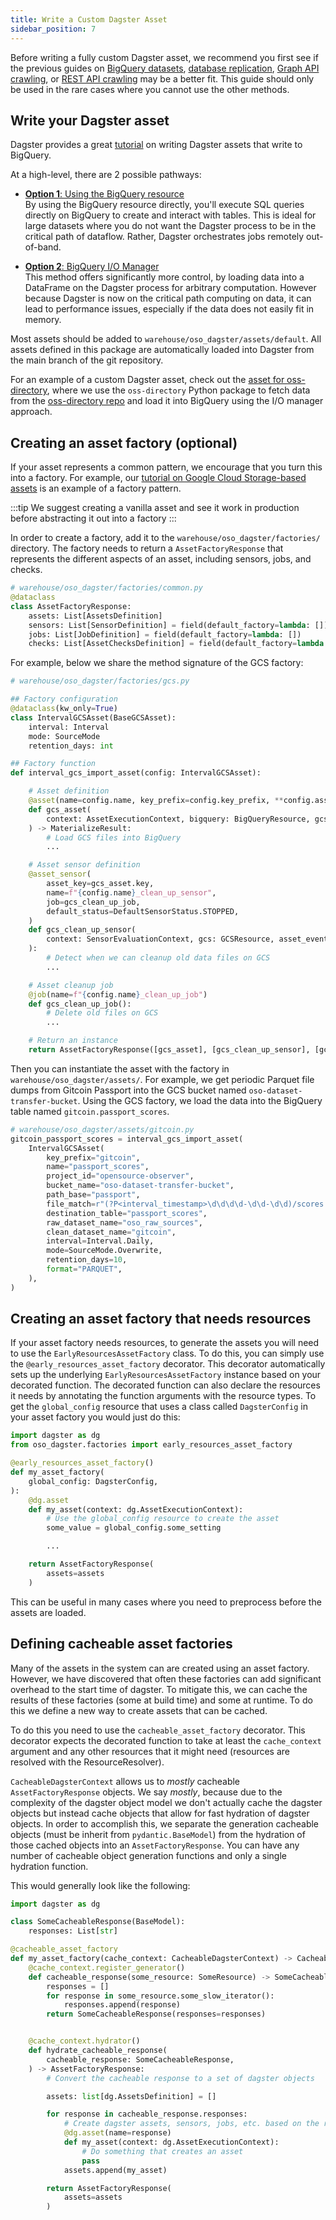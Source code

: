 ```yaml
---
title: Write a Custom Dagster Asset
sidebar_position: 7
---
```


Before writing a fully custom Dagster asset,
we recommend you first see if the previous guides on
[BigQuery datasets](./bigquery.md),
[database replication](./database.md),
[Graph API crawling](./graphql-api.md),
or [REST API crawling](./rest-api.md)
may be a better fit.
This guide should only be used in the rare cases where you cannot
use the other methods.

## Write your Dagster asset

Dagster provides a great
[tutorial](https://docs.dagster.io/integrations/bigquery/using-bigquery-with-dagster)
on writing Dagster assets that write to BigQuery.

At a high-level, there are 2 possible pathways:

- [**Option 1**: Using the BigQuery resource](https://docs.dagster.io/integrations/bigquery/using-bigquery-with-dagster#option-1-using-the-bigquery-resource)  
  By using the BigQuery resource directly, you'll execute SQL queries directly on BigQuery
  to create and interact with tables. This is ideal for large datasets where you do not
  want the Dagster process to be in the critical path of dataflow.
  Rather, Dagster orchestrates jobs remotely out-of-band.

- [**Option 2**: BigQuery I/O Manager](https://docs.dagster.io/integrations/bigquery/using-bigquery-with-dagster#option-2-using-the-bigquery-io-manager)  
  This method offers significantly more control, by loading data into a DataFrame
  on the Dagster process for arbitrary computation.
  However because Dagster is now on the critical path computing on data,
  it can lead to performance issues, especially if the data does not
  easily fit in memory.

Most assets should be added to `warehouse/oso_dagster/assets/default`. All
assets defined in this package are automatically loaded into Dagster from the
main branch of the git repository.

For an example of a custom Dagster asset, check out the
[asset for oss-directory](https://github.com/opensource-observer/oso/blob/main/warehouse/oso_dagster/assets/ossd.py),
where we use the `oss-directory` Python package
to fetch data from the
[oss-directory repo](https://github.com/opensource-observer/oss-directory/)
and load it into BigQuery using the I/O manager approach.

## Creating an asset factory (optional)

If your asset represents a common pattern,
we encourage that you turn this into a factory.
For example, our
[tutorial on Google Cloud Storage-based assets](./gcs.md)
is an example of a factory pattern.

:::tip
We suggest creating a vanilla asset and see it work in production
before abstracting it out into a factory
:::

In order to create a factory, add it to the
`warehouse/oso_dagster/factories/` directory.
The factory needs to return a `AssetFactoryResponse`
that represents the different aspects of an asset,
including sensors, jobs, and checks.

```python
# warehouse/oso_dagster/factories/common.py
@dataclass
class AssetFactoryResponse:
    assets: List[AssetsDefinition]
    sensors: List[SensorDefinition] = field(default_factory=lambda: [])
    jobs: List[JobDefinition] = field(default_factory=lambda: [])
    checks: List[AssetChecksDefinition] = field(default_factory=lambda: [])
```

For example, below we share the method signature
of the GCS factory:

```python
# warehouse/oso_dagster/factories/gcs.py

## Factory configuration
@dataclass(kw_only=True)
class IntervalGCSAsset(BaseGCSAsset):
    interval: Interval
    mode: SourceMode
    retention_days: int

## Factory function
def interval_gcs_import_asset(config: IntervalGCSAsset):

    # Asset definition
    @asset(name=config.name, key_prefix=config.key_prefix, **config.asset_kwargs)
    def gcs_asset(
        context: AssetExecutionContext, bigquery: BigQueryResource, gcs: GCSResource
    ) -> MaterializeResult:
        # Load GCS files into BigQuery
        ...

    # Asset sensor definition
    @asset_sensor(
        asset_key=gcs_asset.key,
        name=f"{config.name}_clean_up_sensor",
        job=gcs_clean_up_job,
        default_status=DefaultSensorStatus.STOPPED,
    )
    def gcs_clean_up_sensor(
        context: SensorEvaluationContext, gcs: GCSResource, asset_event: EventLogEntry
    ):
        # Detect when we can cleanup old data files on GCS
        ...

    # Asset cleanup job
    @job(name=f"{config.name}_clean_up_job")
    def gcs_clean_up_job():
        # Delete old files on GCS
        ...

    # Return an instance
    return AssetFactoryResponse([gcs_asset], [gcs_clean_up_sensor], [gcs_clean_up_job])
```

Then you can instantiate the asset with the factory
in `warehouse/oso_dagster/assets/`.
For example, we get periodic Parquet file dumps
from Gitcoin Passport into the GCS bucket named
`oso-dataset-transfer-bucket`.
Using the GCS factory,
we load the data into the BigQuery table named
`gitcoin.passport_scores`.

```python
# warehouse/oso_dagster/assets/gitcoin.py
gitcoin_passport_scores = interval_gcs_import_asset(
    IntervalGCSAsset(
        key_prefix="gitcoin",
        name="passport_scores",
        project_id="opensource-observer",
        bucket_name="oso-dataset-transfer-bucket",
        path_base="passport",
        file_match=r"(?P<interval_timestamp>\d\d\d\d-\d\d-\d\d)/scores.parquet",
        destination_table="passport_scores",
        raw_dataset_name="oso_raw_sources",
        clean_dataset_name="gitcoin",
        interval=Interval.Daily,
        mode=SourceMode.Overwrite,
        retention_days=10,
        format="PARQUET",
    ),
)
```

## Creating an asset factory that needs resources

If your asset factory needs resources, to generate the assets you will need to
use the `EarlyResourcesAssetFactory` class. To do this, you can simply use the
`@early_resources_asset_factory` decorator. This decorator automatically sets up
the underlying `EarlyResourcesAssetFactory` instance based on your decorated
function. The decorated function can also declare the resources it needs by
annotating the function arguments with the resource types. To get the
`global_config` resource that uses a class called `DagsterConfig` in your asset
factory you would just do this:

```python
import dagster as dg
from oso_dagster.factories import early_resources_asset_factory

@early_resources_asset_factory()
def my_asset_factory(
    global_config: DagsterConfig,
):
    @dg.asset
    def my_asset(context: dg.AssetExecutionContext):
        # Use the global_config resource to create the asset
        some_value = global_config.some_setting

        ...

    return AssetFactoryResponse(
        assets=assets
    )
```

This can be useful in many cases where you need to preprocess before the assets
are loaded.

## Defining cacheable asset factories

Many of the assets in the system can are created using an asset factory.
However, we have discovered that often these factories can add significant
overhead to the start time of dagster. To mitigate this, we can cache the
results of these factories (some at build time) and some at runtime. To do this
we define a new way to create assets that can be cached.

To do this you need to use the `cacheable_asset_factory` decorator. This
decorator expects the decorated function to take at least the `cache_context`
argument and any other resources that it might need (resources are resolved with
the ResourceResolver).

`CacheableDagsterContext` allows us to _mostly_ cacheable `AssetFactoryResponse` objects.
We say _mostly_, because due to the complexity of the dagster object model we
don't actually cache the dagster objects but instead cache objects that allow
for fast hydration of dagster objects. In order to accomplish this, we
separate the generation cacheable objects (must be inherit from
`pydantic.BaseModel`) from the hydration of those cached objects into an
`AssetFactoryResponse`. You can have any number of cacheable object generation
functions and only a single hydration function.

This would generally look like the following:

```python
import dagster as dg

class SomeCacheableResponse(BaseModel):
    responses: List[str]

@cacheable_asset_factory
def my_asset_factory(cache_context: CacheableDagsterContext) -> CacheableAssetFactoryResponse:
    @cache_context.register_generator()
    def cacheable_response(some_resource: SomeResource) -> SomeCacheableResponse:
        responses = []
        for response in some_resource.some_slow_iterator():
            responses.append(response)
        return SomeCacheableResponse(responses=responses)


    @cache_context.hydrator()
    def hydrate_cacheable_response(
        cacheable_response: SomeCacheableResponse,
    ) -> AssetFactoryResponse:
        # Convert the cacheable response to a set of dagster objects

        assets: list[dg.AssetsDefinition] = []

        for response in cacheable_response.responses:
            # Create dagster assets, sensors, jobs, etc. based on the response
            @dg.asset(name=response)
            def my_asset(context: dg.AssetExecutionContext):
                # Do something that creates an asset
                pass
            assets.append(my_asset)

        return AssetFactoryResponse(
            assets=assets
        )

```
